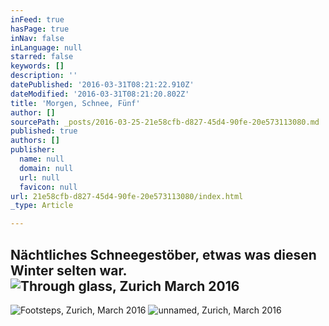 ```yaml
---
inFeed: true
hasPage: true
inNav: false
inLanguage: null
starred: false
keywords: []
description: ''
datePublished: '2016-03-31T08:21:22.910Z'
dateModified: '2016-03-31T08:21:20.802Z'
title: 'Morgen, Schnee, Fünf'
author: []
sourcePath: _posts/2016-03-25-21e58cfb-d827-45d4-90fe-20e573113080.md
published: true
authors: []
publisher:
  name: null
  domain: null
  url: null
  favicon: null
url: 21e58cfb-d827-45d4-90fe-20e573113080/index.html
_type: Article

---
```

## Nächtliches Schneegestöber, etwas was diesen Winter selten war. ![Through glass, Zurich March 2016](https://s3-us-west-2.amazonaws.com/the-grid-img/p/0f7f8c8e5e8d2eafec4d0d4e15710154f487ed9d.jpg)
![Footsteps, Zurich, March 2016](https://s3-us-west-2.amazonaws.com/the-grid-img/p/305b7fb2c107ad1efe1e4f5621b14e618608fcd8.jpg)
![unnamed, Zurich, March 2016](https://s3-us-west-2.amazonaws.com/the-grid-img/p/d20e8a4549b1557a95cbc022a2dbad88bf685e0e.jpg)